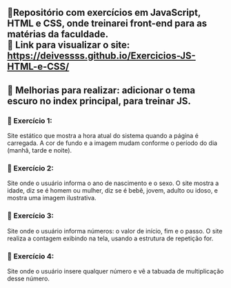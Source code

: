 📌Repositório com exercícios em JavaScript, HTML e CSS, onde treinarei front-end para as matérias da faculdade.  
🔗 Link para visualizar o site: https://deivessss.github.io/Exercicios-JS-HTML-e-CSS/
---
📌 Melhorias para realizar: adicionar o tema escuro no index principal, para treinar JS. 
---
### 📌 Exercício 1:
Site estático que mostra a hora atual do sistema quando a página é carregada. A cor de fundo e a imagem mudam conforme o período do dia (manhã, tarde e noite).

### 📌 Exercício 2:
Site onde o usuário informa o ano de nascimento e o sexo. O site mostra a idade, diz se é homem ou mulher, diz se é bebê, jovem, adulto ou idoso, e mostra uma imagem ilustrativa.  

### 📌 Exercício 3: 
Site onde o usuário informa números: o valor de início, fim e o passo. O site realiza a contagem exibindo na tela, usando a estrutura de repetição for. 

### 📌 Exercício 4: 
Site onde o usuário insere qualquer número e vê a tabuada de multiplicação desse número. 
